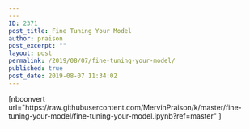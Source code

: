 ```yaml
---
---
ID: 2371
post_title: Fine Tuning Your Model
author: praison
post_excerpt: ""
layout: post
permalink: /2019/08/07/fine-tuning-your-model/
published: true
post_date: 2019-08-07 11:34:02
---
```

<!-- wp:shortcode -->[nbconvert url="https://raw.githubusercontent.com/MervinPraison/k/master/fine-tuning-your-model/fine-tuning-your-model.ipynb?ref=master" ]<!-- /wp:shortcode -->